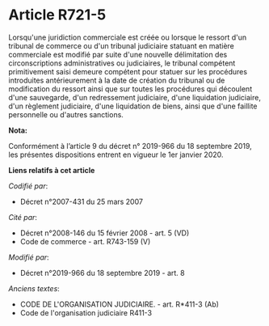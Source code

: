 # Article R721-5

Lorsqu'une juridiction commerciale est créée ou lorsque le ressort d'un tribunal de commerce ou d'un   tribunal judiciaire
statuant en matière commerciale est modifié par suite d'une nouvelle délimitation des circonscriptions administratives ou
judiciaires, le tribunal compétent primitivement saisi demeure compétent pour statuer sur les procédures introduites
antérieurement à la date de création du tribunal ou de modification du ressort ainsi que sur toutes les procédures qui
découlent d'une sauvegarde, d'un redressement judiciaire, d'une liquidation judiciaire, d'un règlement judiciaire, d'une
liquidation de biens, ainsi que d'une faillite personnelle ou d'autres sanctions.

**Nota:**

Conformément à l’article 9 du décret n° 2019-966 du 18 septembre 2019, les présentes dispositions entrent en vigueur le 1er
janvier 2020.

**Liens relatifs à cet article**

_Codifié par_:

  - Décret n°2007-431 du 25 mars 2007

_Cité par_:

  - Décret n°2008-146 du 15 février 2008 - art. 5 (VD)
  - Code de commerce - art. R743-159 (V)

_Modifié par_:

  - Décret n°2019-966 du 18 septembre 2019 - art. 8

_Anciens textes_:

  - CODE DE L'ORGANISATION JUDICIAIRE. - art. R*411-3 (Ab)
  - Code de l'organisation judiciaire R411-3
